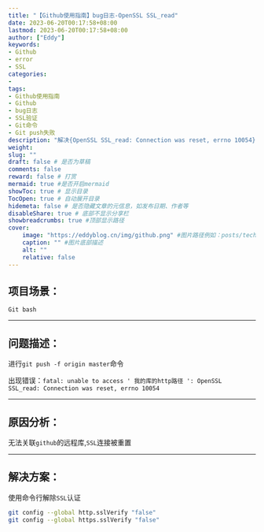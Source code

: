 ```yaml
---
title: "【Github使用指南】bug日志-OpenSSL SSL_read"
date: 2023-06-20T00:17:58+08:00
lastmod: 2023-06-20T00:17:58+08:00
author: ["Eddy"]
keywords: 
- Github
- error
- SSL
categories: 
- 
tags: 
- Github使用指南
- Github
- bug日志
- SSL验证
- Git命令
- Git push失败
description: "解决{OpenSSL SSL_read: Connection was reset, errno 10054}"
weight: 
slug: ""
draft: false # 是否为草稿
comments: false
reward: false # 打赏
mermaid: true #是否开启mermaid
showToc: true # 显示目录
TocOpen: true # 自动展开目录
hidemeta: false # 是否隐藏文章的元信息，如发布日期、作者等
disableShare: true # 底部不显示分享栏
showbreadcrumbs: true #顶部显示路径
cover:
    image: "https://eddyblog.cn/img/github.png" #图片路径例如：posts/tech/123/123.png
    caption: "" #图片底部描述
    alt: ""
    relative: false
---
```

## 项目场景：

`Git bash`

---

## 问题描述：

进行`git push -f origin master`命令

出现错误：`fatal: unable to access ' 我的库的http路径 ': OpenSSL SSL_read: Connection was reset, errno 10054`

---

## 原因分析：

无法关联`github`的远程库,`SSL`连接被重置

---

## 解决方案：

使用命令行解除`SSL`认证

```bash
git config --global http.sslVerify "false"
git config --global https.sslVerify "false"
```



